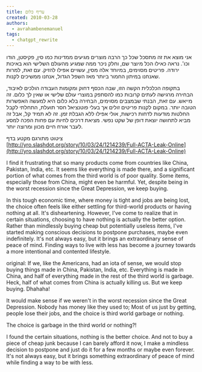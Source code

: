 ```yaml
---
title: עדיף כלום
created: 2010-03-28
authors:
  - avrahambenemanuel
tags:
  - chatgpt_rewrite
---
```

    
אני מוצא את זה מתסכל שכל כך הרבה מוצרים מגיעים ממדינות כמו סין, פקיסטן, הודו וכו'. נראה כאילו הכל מיוצר שם, וחלק ניכר ממה שמגיע מהעולם השלישי הוא באיכות ירודה. פריטים מסוימים, במיוחד אלה מסין, עשויים אפילו להזיק. עם זאת, למרות שאנחנו במיתון החמור ביותר מאז השפל הגדול, אנחנו ממשיכים לקנות.

בתקופה הכלכלית הקשה הזו, שבה הכסף דחוק ומקומות העבודה הולכים לאיבוד, הבחירה מרגישה לעתים קרובות כמו להסתפק במוצרי עולם שלישי או שאין לך כלום. זה מייאש. עם זאת, הבנתי שבמצבים מסוימים, הבחירה בלא כלום היא למעשה האפשרות הטובה יותר. במקום לקנות פריטים זולים אך בעלי פוטנציאל חסר תועלת, התחלתי לקבל החלטות מודעות לדחות רכישות, אולי אפילו ללא הגבלת זמן. זה לא תמיד קל, אבל זה מביא לתחושה יוצאת דופן של שקט נפשי. מציאת דרכים לחיות עם פחות הפכה למסע לעבר אורח חיים מכוון ומרוצה יותר.
  
ציטוט מתורגם מקטע בדף  
[http://yro.slashdot.org/story/10/03/24/1214239/Full-ACTA-Leak-Online](http://yro.slashdot.org/story/10/03/24/1214239/Full-ACTA-Leak-Online)


I find it frustrating that so many products come from countries like China, Pakistan, India, etc. It seems like everything is made there, and a significant portion of what comes from the third world is of poor quality. Some items, especially those from China, might even be harmful. Yet, despite being in the worst recession since the Great Depression, we keep buying.

In this tough economic time, where money is tight and jobs are being lost, the choice often feels like either settling for third-world products or having nothing at all. It's disheartening. However, I've come to realize that in certain situations, choosing to have nothing is actually the better option. Rather than mindlessly buying cheap but potentially useless items, I've started making conscious decisions to postpone purchases, maybe even indefinitely. It's not always easy, but it brings an extraordinary sense of peace of mind. Finding ways to live with less has become a journey towards a more intentional and contented lifestyle.

original:
If we, like the Americans, had an iota of sense, we would stop buying things made in China, Pakistan, India, etc. Everything is made in China, and half of everything made in the rest of the third world is garbage. Heck, half of what comes from China is actually killing us. But we keep buying. Dhahaha!
  
It would make sense if we weren't in the worst recession since the Great Depression. Nobody has money like they used to; Most of us just by getting, people lose their jobs, and the choice is third world garbage or nothing.
  
The choice is garbage in the third world or nothing?!
  
I found the certain situations, nothing is the better choice. And not to buy a piece of cheap junk because I can barely afford it now, I make a mindless decision to postpone and just do it for a few months or maybe even forever. It's not always easy, but it brings something extraordinary of peace of mind while finding a way to be with less.